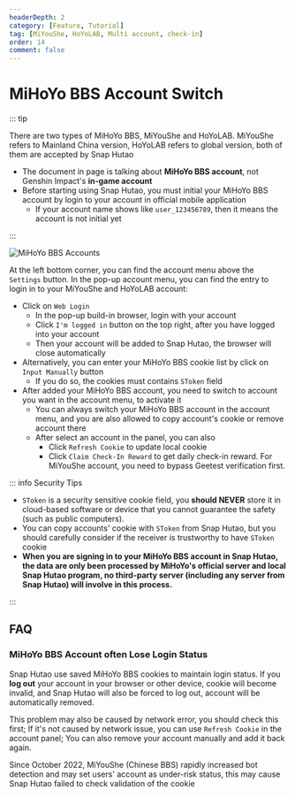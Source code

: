 ```yaml
---
headerDepth: 2
category: [Feature, Tutorial]
tag: [MiYouShe, HoYoLAB, Multi account, check-in]
order: 14
comment: false
---
```


# MiHoYo BBS Account Switch

::: tip

There are two types of MiHoYo BBS, MiYouShe and HoYoLAB.
MiYouShe refers to Mainland China version, HoYoLAB refers to global version, both of them are accepted by Snap Hutao

- The document in page is talking about **MiHoYo BBS account**, not Genshin Impact's **in-game account**
- Before starting using Snap Hutao, you must initial your MiHoYo BBS account by login to your account in official mobile application
  - If your account name shows like `user_123456789`, then it means the account is not initial yet

:::

![MiHoYo BBS Accounts](https://img.alicdn.com/imgextra/i3/1797064093/O1CN01QN2Nvm1g6e0utHzYa_!!1797064093.png_.webp)

At the left bottom corner, you can find the account menu above the `Settings` button. In the pop-up account menu,
you can find the entry to login in to your MiYouShe and HoYoLAB account:

- Click on `Web Login`
  - In the pop-up build-in browser, login with your account
  - Click `I'm logged in` button on the top right, after you have logged into your account
  - Then your account will be added to Snap Hutao, the browser will close automatically
- Alternatively, you can enter your MiHoYo BBS cookie list by click on `Input Manually` button
  - If you do so, the cookies must contains `SToken` field
- After added your MiHoYo BBS account, you need to switch to account you want in the account menu, to activate it
  - You can always switch your MiHoYo BBS account in the account menu, and you are also allowed to copy account's cookie or remove account there
  - After select an account in the panel, you can also
    - Click `Refresh Cookie` to update local cookie
    - Click `Claim Check-In Reward` to get daily check-in reward. For MiYouShe account, you need to bypass Geetest verification first.

::: info Security Tips

- `SToken` is a security sensitive cookie field, you **should NEVER** store it in cloud-based software or device that you cannot guarantee the safety (such as public computers).
- You can copy accounts' cookie with `SToken` from Snap Hutao, but you should carefully consider if the receiver is trustworthy to have `SToken` cookie
- **When you are signing in to your MiHoYo BBS account in Snap Hutao, the data are only been processed by MiHoYo's official server and local Snap Hutao program,
  no third-party server (including any server from Snap Hutao) will involve in this process.**

:::

## FAQ

### MiHoYo BBS Account often Lose Login Status

Snap Hutao use saved MiHoYo BBS cookies to maintain login status. If you **log out** your account in your browser or
other device, cookie will become invalid, and Snap Hutao will also be forced to log out, account will be automatically
removed.

This problem may also be caused by network error, you should check this first; If it's not caused by network issue,
you can use `Refresh Cookie` in the account panel; You can also remove your account manually and add it back again.

Since October 2022, MiYouShe (Chinese BBS) rapidly increased bot detection and may set users' account as under-risk status,
this may cause Snap Hutao failed to check validation of the cookie
